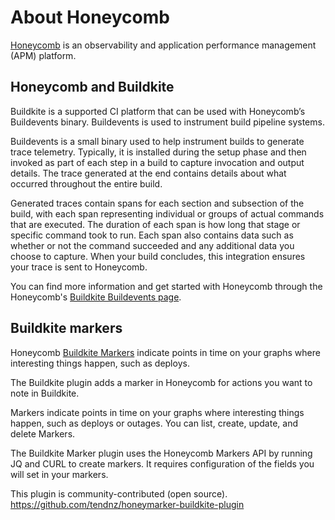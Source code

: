 # About Honeycomb
[Honeycomb](https://www.honeycomb.io/) is an observability and application performance management (APM) platform.

## Honeycomb and Buildkite

Buildkite is a supported CI platform that can be used with Honeycomb’s Buildevents binary. Buildevents is used to instrument build pipeline systems.

Buildevents is a small binary used to help instrument builds to generate trace telemetry. Typically, it is installed during the setup phase and then invoked as part of each step in a build to capture invocation and output details. The trace generated at the end contains details about what occurred throughout the entire build.

Generated traces contain spans for each section and subsection of the build, with each span representing individual or groups of actual commands that are executed. The duration of each span is how long that stage or specific command took to run. Each span also contains data such as whether or not the command succeeded and any additional data you choose to capture. When your build concludes, this integration ensures your trace is sent to Honeycomb.

You can find more information and get started with Honeycomb through the Honeycomb's [Buildkite Buildevents page](https://www.honeycomb.io/integration/buildkite-buildevents).

## Buildkite markers

Honeycomb [Buildkite Markers](https://www.honeycomb.io/integration/buildkite-markers) indicate points in time on your graphs where interesting things happen, such as deploys.

The Buildkite plugin adds a marker in Honeycomb for actions you want to note in Buildkite.

Markers indicate points in time on your graphs where interesting things happen, such as deploys or outages. You can list, create, update, and delete Markers.

The Buildkite Marker plugin uses the Honeycomb Markers API by running JQ and CURL to create markers. It requires configuration of the fields you will set in your markers.

This plugin is community-contributed (open source).
https://github.com/tendnz/honeymarker-buildkite-plugin
